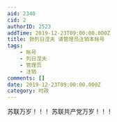 ```yaml
---
aid: 2340
cid: 2
authorID: 2523
addTime: 2019-12-23T09:00:00.000Z
title: 勃列日涅夫 请管理员注销本帐号
tags:
    - 帐号
    - 列日涅夫
    - 管理员
    - 注销
comments: []
date: 2019-12-23T09:00:00.000Z
category: 时政
---
```


苏联万岁！！！ 苏联共产党万岁！！！
